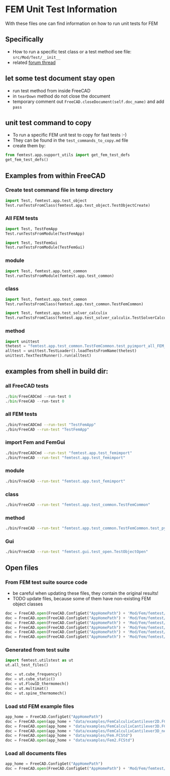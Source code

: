 # FEM Unit Test Information

With these files one can find information on how to run unit tests for FEM

## Specifically

- How to run a specific test class or a test method see file: `src/Mod/Test/__init__`
- related [forum thread](https://forum.freecad.org/viewtopic.php?f=10&t=22190#p175546)

## let some test document stay open

- run test method from inside FreeCAD
- in `tearDown` method do not close the document
- temporary comment out `FreeCAD.closeDocument(self.doc_name)` and add `pass`


## unit test command to copy

- To run a specific FEM unit test to copy for fast tests :-)
- They can be found in the `test_commands_to_copy.md` file
- create them by:

```python
from femtest.app.support_utils import get_fem_test_defs
get_fem_test_defs()

```

## Examples from within FreeCAD

### Create test command file in temp directory

```python
import Test, femtest.app.test_object
Test.runTestsFromClass(femtest.app.test_object.TestObjectCreate)

```

### All FEM tests

```python
import Test, TestFemApp
Test.runTestsFromModule(TestFemApp)

import Test, TestFemGui
Test.runTestsFromModule(TestFemGui)

```

### module

```python
import Test, femtest.app.test_common
Test.runTestsFromModule(femtest.app.test_common)

```

### class

```python
import Test, femtest.app.test_common
Test.runTestsFromClass(femtest.app.test_common.TestFemCommon)

```
```python
import Test, femtest.app.test_solver_calculix
Test.runTestsFromClass(femtest.app.test_solver_calculix.TestSolverCalculix)

```

### method

```python
import unittest
thetest = "femtest.app.test_common.TestFemCommon.test_pyimport_all_FEM_modules"
alltest = unittest.TestLoader().loadTestsFromName(thetest)
unittest.TextTestRunner().run(alltest)

```

## examples from shell in build dir:
### all FreeCAD tests
```python
./bin/FreeCADCmd --run-test 0
./bin/FreeCAD --run-test 0
```

### all FEM tests
```bash
./bin/FreeCADCmd --run-test "TestFemApp"
./bin/FreeCAD --run-test "TestFemApp"
```

### import Fem and FemGui

```bash
./bin/FreeCADCmd --run-test "femtest.app.test_femimport"
./bin/FreeCAD --run-test "femtest.app.test_femimport"
```

### module

```bash
./bin/FreeCAD --run-test "femtest.app.test_femimport"
```

### class

```bash
./bin/FreeCAD --run-test "femtest.app.test_common.TestFemCommon"
```

### method

```bash
./bin/FreeCAD --run-test "femtest.app.test_common.TestFemCommon.test_pyimport_all_FEM_modules"
```

### Gui

```bash
./bin/FreeCAD --run-test "femtest.gui.test_open.TestObjectOpen"
```


## Open files

### From FEM test suite source code

- be careful when updating these files, they contain the original results!
- TODO update files, because some of them have non-existing FEM object classes

```python
doc = FreeCAD.open(FreeCAD.ConfigGet("AppHomePath") + 'Mod/Fem/femtest/data/ccx/cube.FCStd')
doc = FreeCAD.open(FreeCAD.ConfigGet("AppHomePath") + 'Mod/Fem/femtest/data/ccx/cube_frequency.FCStd')
doc = FreeCAD.open(FreeCAD.ConfigGet("AppHomePath") + 'Mod/Fem/femtest/data/ccx/cube_static.FCStd')
doc = FreeCAD.open(FreeCAD.ConfigGet("AppHomePath") + 'Mod/Fem/femtest/data/ccx/Flow1D_thermomech.FCStd')
doc = FreeCAD.open(FreeCAD.ConfigGet("AppHomePath") + 'Mod/Fem/femtest/data/ccx/multimat.FCStd')
doc = FreeCAD.open(FreeCAD.ConfigGet("AppHomePath") + 'Mod/Fem/femtest/data/ccx/spine_thermomech.FCStd')
```


### Generated from test suite

```python
import femtest.utilstest as ut
ut.all_test_files()

doc = ut.cube_frequency()
doc = ut.cube_static()
doc = ut.Flow1D_thermomech()
doc = ut.multimat()
doc = ut.spine_thermomech()
```

### Load std FEM example files

```python
app_home = FreeCAD.ConfigGet("AppHomePath")
doc = FreeCAD.open(app_home + "data/examples/FemCalculixCantilever2D.FCStd")
doc = FreeCAD.open(app_home + "data/examples/FemCalculixCantilever3D.FCStd")
doc = FreeCAD.open(app_home + "data/examples/FemCalculixCantilever3D_newSolver.FCStd")
doc = FreeCAD.open(app_home + "data/examples/Fem.FCStd")
doc = FreeCAD.open(app_home + "data/examples/Fem2.FCStd")
```

### Load all documents files

```python
app_home = FreeCAD.ConfigGet("AppHomePath")
doc = FreeCAD.open(FreeCAD.ConfigGet("AppHomePath") + 'Mod/Fem/femtest/data/open/all_objects_de9b3fb438.FCStd')
```
